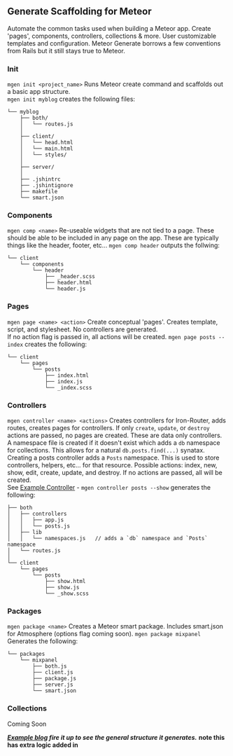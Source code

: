 ## Generate Scaffolding for Meteor

Automate the common tasks used when building a Meteor app. Create 'pages', components,  controllers, collections & more.
User customizable templates and configuration. Meteor Generate borrows a few conventions from Rails but it still stays true to Meteor.


### Init 
`mgen init <project_name>` Runs Meteor create command and scaffolds out a basic app structure.  
`mgen init myblog` creates the following files:

```
└── myblog  
    ├── both/
    │   └── routes.js
    │
    ├── client/
    │   └── head.html
    │   └── main.html
    │   └── styles/
    │
    ├── server/ 
    │
    ├── .jshintrc
    ├── .jshintignore
    ├── makefile
    └── smart.json
```


### Components
`mgen comp <name>` Re-useable widgets that are not tied to a page. These should be able to be included in any page on the app. These are typically things like the header, footer, etc... `mgen comp header` outputs the follwing:  

```
└── client
    └── components
        └── header
            ├── _header.scss
            ├── header.html
            └── header.js
```



### Pages
`mgen page <name> <action>` Create conceptual 'pages'. Creates template, script, and stylesheet. No controllers are generated.  
If no action flag is passed in, all actions will be created. `mgen page posts --index` creates the following:

```
└── client
    └── pages
        └── posts
            ├── index.html
            ├── index.js
            └── _index.scss
```


### Controllers
`mgen controller <name> <actions>` Creates controllers for Iron-Router, adds routes, creates pages for controllers. If only `create`, `update`, or `destroy` actions are passed, no pages are created. These are data only controllers. A namespace file is created if it doesn't exist which adds a `db` namespace for collections. This allows for a natural `db.posts.find(...)` synatax. Creating a posts controller adds a `Posts` namespace. This is used to store controllers, helpers, etc... for that resource. Possible actions: index, new, show, edit, create, update, and destroy. If no actions are passed, all will be created.  
See [Example Controller][3]  - `mgen controller posts --show` generates the following:  

```
├── both
│   ├── controllers
│   │   ├── app.js
│   │   └── posts.js
│   ├── lib
│   │   └── namespaces.js   // adds a `db` namespace and `Posts` namespace
│   └── routes.js
│
└── client
    └── pages
        └── posts
            ├── show.html
            ├── show.js
            └── _show.scss
```


### Packages

`mgen package <name>` Creates a Meteor smart package. Includes smart.json for Atmosphere (options flag coming soon). `mgen package mixpanel` Generates the following: 

```
└── packages
    └── mixpanel
        ├── both.js
        ├── client.js
        ├── package.js
        ├── server.js
        └── smart.json
```


### Collections
Coming Soon


***[Example blog][1] fire it up to see the general structure it generates.*** **note this has extra logic added in**

[1]: https://github.com/AdamBrodzinski/meteor-generate/tree/master/examples/blog
[2]: https://github.com/AdamBrodzinski/meteor-generate/tree/master/examples/blog/client/pages/posts
[3]: https://github.com/AdamBrodzinski/meteor-generate/blob/master/examples/blog/both/controllers/posts.js
